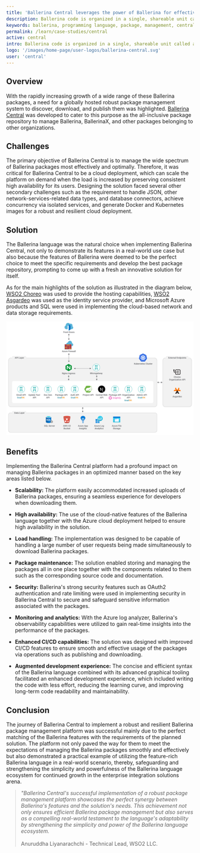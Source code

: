 ```yaml
---
title: 'Ballerina Central leverages the power of Ballerina for effective package management'
description: Ballerina code is organized in a single, shareable unit called a package. Ballerina packages are developed via different channels in multiple categories. These categories include the Ballerina packages that are developed by the Ballerina team, which are shipped with the Ballerina distribution, the BallerinaX packages that are developed by the Ballerina team but are not shipped with the distribution, and the packages that are developed by third-party users, which are also not shipped with the distribution.
keywords: ballerina, programming language, package, management, central
permalink: /learn/case-studies/central
active: central
intro: Ballerina code is organized in a single, shareable unit called a package. Ballerina packages are developed via different channels in multiple categories. These categories include the Ballerina packages that are developed by the Ballerina team, which are shipped with the Ballerina distribution, the BallerinaX packages that are developed by the Ballerina team but are not shipped with the distribution, and the packages that are developed by third-party users, which are also not shipped with the distribution.
logo: '/images/home-page/user-logos/ballerina-central.svg'
user: 'central'
---
```


## Overview

With the rapidly increasing growth of a wide range of these Ballerina packages, a need for a globally hosted robust package management system to discover, download, and publish them was highlighted. [Ballerina Central](https://central.ballerina.io/) was developed to cater to this purpose as the all-inclusive package repository to manage Ballerina, BallerinaX, and other packages belonging to other organizations. 

## Challenges

The primary objective of Ballerina Central is to manage the wide spectrum of Ballerina packages most effectively and optimally. Therefore, it was critical for Ballerina Central to be a cloud deployment, which can scale the platform on demand when the load is increased by preserving consistent high availability for its users. Designing the solution faced several other secondary challenges such as the requirement to handle JSON, other network-services-related data types, and database connectors, achieve concurrency via isolated services, and generate Docker and Kubernetes images for a robust and resilient cloud deployment.

## Solution

The Ballerina language was the natural choice when implementing Ballerina Central, not only to demonstrate its features in a real-world use case but also because the features of Ballerina were deemed to be the perfect choice to meet the specific requirements and develop the best package repository, prompting to come up with a fresh an innovative solution for itself.

As for the main highlights of the solution as illustrated in the diagram below, [WSO2 Choreo](https://wso2.com/choreo/) was used to provide the hosting capabilities, [WSO2 Asgardeo](https://wso2.com/asgardeo/) was used as the identity service provider, and Microsoft Azure products and SQL were used in implementing the cloud-based network and data storage requirements.

<img src="/images/case-studies/ballerina-central-architecture.png" alt="Ballerina Central Architecture">

## Benefits

Implementing the Ballerina Central platform had a profound impact on managing Ballerina packages in an optimized manner based on the key areas listed below.

- **Scalability:** The platform easily accommodated increased uploads of Ballerina packages, ensuring a seamless experience for developers when downloading them.

- **High availability:** The use of the cloud-native features of the Ballerina language together with the Azure cloud deployment helped to ensure high availability in the solution.

- **Load handling:** The implementation was designed to be capable of handling a large number of user requests being made simultaneously to download Ballerina packages.

- **Package maintenance:** The solution enabled storing and managing the packages all in one place together with the components related to them such as the corresponding source code and documentation.

- **Security:** Ballerina's strong security features such as OAuth2 authentication and rate limiting were used in implementing security in Ballerina Central to secure and safeguard sensitive information associated with the packages.

- **Monitoring and analytics:** With the Azure log analyzer, Ballerina's observability capabilities were utilized to gain real-time insights into the performance of the packages. 

- **Enhanced CI/CD capabilities:** The solution was designed with improved CI/CD features to ensure smooth and effective usage of the packages via operations such as publishing and downloading.

- **Augmented development experience:** The concise and efficient syntax of the Ballerina language combined with its advanced graphical tooling facilitated an enhanced development experience, which included writing the code with less effort, reducing the learning curve, and improving long-term code readability and maintainability.

## Conclusion

The journey of Ballerina Central to implement a robust and resilient Ballerina package management platform was successful mainly due to the perfect matching of the Ballerina features with the requirements of the planned solution. The platform not only paved the way for them to meet the expectations of managing the Ballerina packages smoothly and effectively but also demonstrated a practical example of utilizing the feature-rich Ballerina language in a real-world scenario, thereby, safeguarding and strengthening the simplicity and powerfulness of the Ballerina language ecosystem for continued growth in the enterprise integration solutions arena.

>*"Ballerina Central's successful implementation of a robust package management platform showcases the perfect synergy between Ballerina's features and the solution's needs. This achievement not only ensures efficient Ballerina package management but also serves as a compelling real-world testament to the language's adaptability by strengthening the simplicity and power of the Ballerina language ecosystem.*<br/><br/>Anuruddha Liyanarachchi - Technical Lead, WSO2 LLC.
